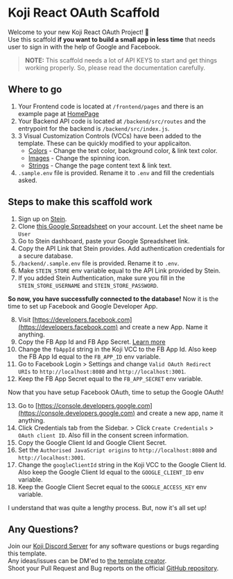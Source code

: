 # Koji React OAuth Scaffold
Welcome to your new Koji React OAuth Project! 🎉
<br />
Use this scaffold <b>if you want to build a small app in less time</b> that needs user to sign in with the help of Google and Facebook.

> **NOTE:** This scaffold needs a lot of API KEYS to start and get things working properly. So, please read the documentation carefully.

## Where to go
1. Your Frontend code is located at `/frontend/pages` and there is an example page at [HomePage](#~/frontend/pages/HomePage/index.js)
2. Your Backend API code is located at `/backend/src/routes` and the entrypoint for the backend is `/backend/src/index.js`.
3. 3 Visual Customization Controls (VCCs) have been added to the template. These can be quickly modified to your applicaiton.
    - [Colors](#~/.koji/customization/colors.json!visual) - Change the text color, background color, & link text color.
    - [Images](#~/.koji/customization/images.json!visual) - Change the spinning icon.
    - [Strings](#~/.koji/customization/strings.json!visual) - Change the page content text & link text.
4. `.sample.env` file is provided. Rename it to `.env` and fill the credentials asked.

## Steps to make this scaffold work

1. Sign up on [Stein](https://steinhq.com).
2. Clone [this Google Spreadsheet](https://docs.google.com/spreadsheets/d/1J8dszZEeAuY0eL8XBRrKJ4Z-vPnv4JVerRcsTIbdIq0/edit?usp=sharing) on your account. Let the sheet name be `User`
3. Go to Stein dashboard, paste your Google Spreadsheet link.
4. Copy the API Link that Stein provides. Add authentication credentials for a secure database.
5. `/backend/.sample.env` file is provided. Rename it to `.env`.
6. Make `STEIN_STORE` env variable equal to the API Link provided by Stein.
7. If you added Stein Authentication, make sure you fill in the `STEIN_STORE_USERNAME` and `STEIN_STORE_PASSWORD`.

**So now, you have successfully connected to the database!** Now it is the time to set up Facebook and Google Developer App.

8. Visit [https://developers.facebook.com](https://developers.facebook.com) and create a new App. Name it anything.
9. Copy the FB App Id and FB App Secret. [Learn more](https://developers.facebook.com/docs)
10. Change the `fbAppId` string in the Koji VCC to the FB App Id. Also keep the FB App Id equal to the `FB_APP_ID` env variable.
11. Go to Facebook Login > Settings and change `Valid OAuth Redirect URIs` to `http://localhost:8080` and `http://localhost:3001`.
12. Keep the FB App Secret equal to the `FB_APP_SECRET` env variable.

Now that you have setup Facebook OAuth, time to setup the Google OAuth!

13. Go to [https://console.developers.google.com](https://console.developers.google.com) and create a new app, name it anything.
14. Click Credentials tab from the Sidebar. > Click `Create Credentials` > `OAuth client ID`. Also fill in the consent screen information.
15. Copy the Google Client Id and Google Client Secret.
16. Set the `Authorised JavaScript origins` to `http://localhost:8080` and `http://localhost:3001`.
17. Change the `googleClientId` string in the Koji VCC to the Google Client Id. Also keep the Google Client Id equal to the `GOOGLE_CLIENT_ID` env variable.
18. Keep the Google Client Secret equal to the `GOOGLE_ACCESS_KEY` env variable.

I understand that was quite a lengthy process. But, now it's all set up!

## Any Questions?

Join our [Koji Discord Server](https://discord.gg/eQuMJF6) for any software questions or bugs regarding this template.
<br />
Any ideas/issues can be DM'ed to [the template creator](https://twitter.com/kumar_abhirup).
<br />
Shoot your Pull Request and Bug reports on the official [GitHub repository](https://github.com/KumarAbhirup/Koji-React-OAuth-Scaffold).